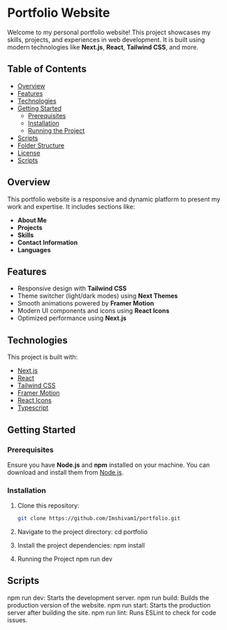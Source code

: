# Portfolio Website

Welcome to my personal portfolio website! This project showcases my skills, projects, and experiences in web development. It is built using modern technologies like **Next.js**, **React**, **Tailwind CSS**, and more.

## Table of Contents

- [Overview](#overview)
- [Features](#features)
- [Technologies](#technologies)
- [Getting Started](#getting-started)
  - [Prerequisites](#prerequisites)
  - [Installation](#installation)
  - [Running the Project](#running-the-project)
- [Scripts](#scripts)
- [Folder Structure](#folder-structure)
- [License](#license)
- [Scripts](#Scripts)

## Overview

This portfolio website is a responsive and dynamic platform to present my work and expertise. It includes sections like:
- **About Me**
- **Projects**
- **Skills**
- **Contact Information**
- **Languages**

## Features

- Responsive design with **Tailwind CSS**
- Theme switcher (light/dark modes) using **Next Themes**
- Smooth animations powered by **Framer Motion**
- Modern UI components and icons using **React Icons**
- Optimized performance using **Next.js**

## Technologies

This project is built with:

- [Next.js](https://nextjs.org/)
- [React](https://reactjs.org/)
- [Tailwind CSS](https://tailwindcss.com/)
- [Framer Motion](https://www.framer.com/motion/)
- [React Icons](https://react-icons.github.io/react-icons/)
- [Typescript](https://www.typescriptlang.org/)

## Getting Started

### Prerequisites

Ensure you have **Node.js** and **npm** installed on your machine. You can download and install them from [Node.js](https://nodejs.org/).

### Installation

1. Clone this repository:

   ```bash
   git clone https://github.com/Imshivam1/portfolio.git
2. Navigate to the project directory:
    cd portfolio
3. Install the project dependencies:
    npm install
4. Running the Project
    npm run dev 

## Scripts
npm run dev: Starts the development server.
npm run build: Builds the production version of the website.
npm run start: Starts the production server after building the site.
npm run lint: Runs ESLint to check for code issues.